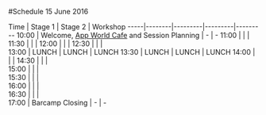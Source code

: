 #Schedule 15 June 2016

Time | Stage 1 | Stage 2 |  Workshop
-----|--------|---------|---------|---------
10:00  | Welcome, [App World Cafe](app_world_cafe.md) and Session Planning | - | -
11:00  | |  |  
11:30  | | | 
12:00  | | | 
12:30  | | |  
13:00  | LUNCH                  | LUNCH |  LUNCH 
13:30  | LUNCH     | LUNCH | LUNCH 
14:00  | | | 
14:30  | | |  
15:00  | | |  
15:30  | | |  
16:00  | | |  
16:30  | | |  
17:00  | Barcamp Closing        | - | - 
